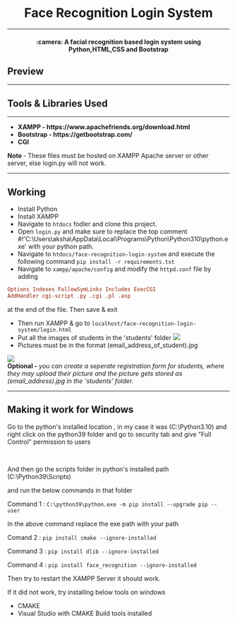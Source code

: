 <h1 align=center> Face Recognition Login System </h1>
<hr/>
<h4 align="center"> :camera: A facial recognition based login system using Python,HTML,CSS and Bootstrap 
</h4>
<h2>Preview</h2>

<hr/>
<h2> Tools & Libraries Used </h2>
<hr/>
<ul>
  <b>

<li> XAMPP - https://www.apachefriends.org/download.html </li>
<li> Bootstrap - https://getbootstrap.com/ </li>
<li> CGI </li>
    
    
  </b>
</ul>
<strong> Note </strong>  - These files must be hosted on XAMPP Apache server or other server, else login.py will not work.

<hr/>
<h2> Working </h2>

- Install Python
- Install XAMPP
- Navigate to `htdocs` fodler and clone this project.
- Open `login.py` and make sure to replace the top comment #!'C:\Users\aksha\AppData\Local\Programs\Python\Python310\python.exe' with your python path.
- Navigate to `htdocs/face-recognition-login-system` and execute the following command `pip install -r requirements.txt`
- Navigate to `xampp/apache/config` and modify the `httpd.conf` file by adding  
```conf
Options Indexes FollowSymLinks Includes ExecCGI
AddHandler cgi-script .py .cgi .pl .asp
```   
at the end of the file. Then save & exit
- Then run XAMPP & go to `localhost/face-recognition-login-system/login.html`
- Put all the images of students in the 'students' folder 
  <img src='Preview/n1.png'>
- Pictures must be in the format (email_address_of_student).jpg 
 
 <img src='Preview/n2.png'><br>
<b>Optional -</b> <i>you can create a seperate registration form for students, where they may upload their picture and the picture gets stored as (email_address).jpg in the 'students' folder.</i>

<hr/>

<h2> Making it work for Windows </h2>
<p>
Go to the python's installed location , in my case it was (C:\Python3.10) and right click on the 
python39 folder and go to security tab and give "Full Control" permission to users
</p>
</br/>
<p>
And then go the scripts folder in python's installed path
(C:\Python39\Scripts)
</p>
and run the below commands in that folder 
<br/>

Command 1 : `C:\python39\python.exe -m pip install --upgrade pip --user`

In the above command replace the exe path with your path

Comand 2 : `pip install cmake --ignore-installed`

Command 3 : `pip install dlib --ignore-installed`

Command 4 : `pip install face_recognition --ignore-installed`

Then try to restart the XAMPP Server it should work.

If it did not work, try installing below tools on windows
- CMAKE
- Visual Studio with CMAKE Build tools installed


